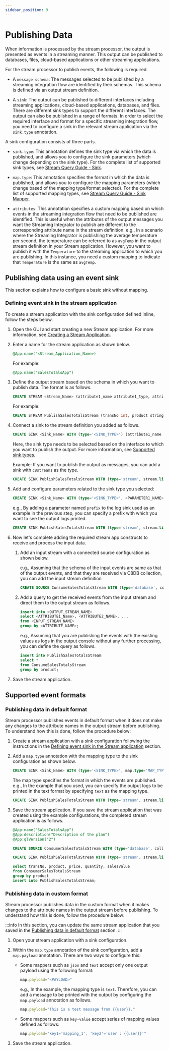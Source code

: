 ```yaml
---
sidebar_position: 9
---
```


# Publishing Data

When information is processed by the stream processor, the output is presented as events in a streaming manner. This output can be published to databases, files, cloud-based applications or other streaming applications.

For the stream processor to publish events, the following is required.

* A `message schema`: The messages selected to be published by a streaming integration flow are identified by their 
schemas. This schema is defined via an output stream definition. 

* A `sink`: The output can be published to different interfaces including streaming applications, cloud-based applications, databases, and files. There are different sink types to support the different interfaces. The output can also be published in a range of formats. In order to select the required interface and format for a specific streaming integration flow, you need to configure a sink in the relevant stream application via the `sink.type` annotation.
 
A sink configuration consists of three parts.
 
   + `sink.type`: This annotation defines the sink type via which the data is published, and allows you to configure the sink parameters (which change depending on the sink type). For the complete list of supported sink types, see [Stream Query Guide - Sink](../query-guide/stream.md#sink).
   
   + `map.type`: This annotation specifies the format in which the data is published, and allows you to configure the mapping parameters (which change based of the mapping type/format selected). For the complete list of supported mapping types, see [Stream Query Guide - Sink Mapper](../query-guide/stream.md#sink-mapper).
   
   + `attributes`: This annotation specifies a custom mapping based on which events in the streaming integration flow that need to be published are identified. This is useful when the attributes of the output messages you want the Streaming Integrator to publish are different to the corresponding attribute name in the stream definition. e.g., In a scenario where the Streaming Integrator is publishing the average temperature per second, the temperature can be referred to as  `avgTemp` in the output stream definition in your Stream application. However, you want to publish it with the `Temperature` to the streaming application to which you are publishing. In this instance, you need a custom mapping to indicate that `Temperature` is the same as `avgTemp`.
   

## Publishing data using an event sink

This section explains how to configure a basic sink without mapping. 

### Defining event sink in the stream application

To create a stream application with the sink configuration defined inline, follow the steps below.

1. Open the GUI and start creating a new Stream application. For more information, see [Creating a Stream Application](create-stream-worker.md).

2. Enter a name for the stream application as shown below.
    ```sql
    @App:name("<Stream_Application_Name>)
    ```

    For example:

    ```sql
    @App:name("SalesTotalsApp")
    ```
   
3. Define the output stream based on the schema in which you want to publish data. The format is as follows.
    ```sql
    CREATE STREAM <Stream_Name> (attribute1_name attribute1_type, attribute2_name attribute2_type, ...);
    ```

    For example: 

    ```sql
    CREATE STREAM PublishSalesTotalsStream (transNo int, product string, price int, quantity int, salesValue long);
    ```
   
4. Connect a sink to the stream definition you added as follows.
    ```sql
	CREATE SINK <Sink_Name> WITH (type='<SINK_TYPE>') (attribute1_name attribute1_type, attribute2_name attribute2_type, ...);
    ```
    
    Here, the sink type needs to be selected based on the interface to which you want to publish the output. For more information, see [Supported sink types](#supported-event-sink-types). <br/>
    
    Example: If you want to publish the output as messages, you can add a sink with `c8streams` as the type.
    ```sql
	CREATE SINK PublishSalesTotalsStream WITH (type='stream', stream.list="PublishSalesTotalsStream") (transNo int, product string, price int, quantity int, salesValue long);
    ```
    
5. Add and configure parameters related to the sink type you selected:

    ```sql
	CREATE SINK <Sink_Name> WITH (type='<SINK_TYPE>', <PARAMETER1_NAME>='<PARAMETER1_VALUE>', ...) (attribute1_name attribute1_type, attribute2_name attribute2_type, ...);
    ```
    
    e.g., By adding a parameter named `prefix` to the log sink used as an example in the previous step, you can specify a prefix with which you want to see the output logs printed.

    ```sql
	CREATE SINK PublishSalesTotalsStream WITH (type='stream', stream.list='Sales Totals') (transNo int, product string, price int, quantity int, salesValue long);
    ```
    
6. Now let's complete adding the required stream app constructs to receive and process the input data.

    1. Add an input stream with a connected source configuration as shown below.

        e.g., Assuming that the schema of the input events are same as that of the output events, and that they are received via C8DB collection, you can add the input stream definition
        ```sql
		CREATE SOURCE ConsumeSalesTotalsStream WITH (type='database', collection='SweetProductionEP') (transNo int, product string, price int, quantity int, salesValue long);
        ```
       
    2. Add a query to get the received events from the input stream and direct them to the output stream as follows.
        ```sql
        insert into <OUTPUT_STREAM_NAME>
        select <ATTRIBUTE1_Name>, <ATTRIBUTE2_NAME>, ... 
        from <INPUT_STREAM_NAME>
        group by <ATTRIBUTE_NAME>;
        ```
        e.g., Assuming that you are publishing the events with the existing values as logs in the output console without any further processing, you can define the query as follows.
        
        ```sql
        insert into PublishSalesTotalsStream
        select *
        from ConsumeSalesTotalsStream
        group by product;
        ``` 
   
7. Save the stream application.


## Supported event formats

### Publishing data in default format

Stream processor publishes events in default format when it does not make any changes to the attribute names in the output stream before publishing. To understand how this is done, follow the procedure below:

1. Create a stream application with a sink configuration following the instructions in the [Defining event sink in the Stream application](#defining-event-sink-in-the-stream-application) section.

2. Add a `map.type` annotation with the mapping type to the sink configuration as shown below.

    ```sql
	CREATE SINK <Sink_Name> WITH (type='<SINK_TYPE>', map.type='MAP_TYPE') (attribute1_name attribute1_type, attribute2_name attribute2_type, ...);
    ```
    
    The map type specifies the format in which the events are published. e.g., In the example that you used, you can 
    specify the output logs to be printed in the text format by specifying `text` as the mapping type.
    
    ```sql
	CREATE SINK PublishSalesTotalsStream WITH (type='stream', stream.list='Sales Totals', map.type=text) (transNo int, product string, price int, quantity int, salesValue long);
    ```
    
3. Save the stream application. If you save the stream application that was created using the example configurations, 
the completed stream application is as follows.

    ```sql
    @App:name("SalesTotalsApp")
    @App:description("Description of the plan")
    @App:qlVersion("2")
    
	CREATE SOURCE ConsumerSalesTotalsStream WITH (type='database', collection.name='SalesTotalsEP', map.type='json') (transNo int, product string, price int, quantity int, salesValue long);
    
	CREATE SINK PublishSalesTotalsStream WITH (type='stream', stream.list='Sales Totals', map.type=text) (transNo int, product string, price int, quantity int, salesValue long);
    
    select transNo, product, price, quantity, salesValue
    from ConsumerSalesTotalsStream
    group by product
    insert into PublishSalesTotalsStream;
    ```

### Publishing data in custom format

Stream processor publishes data in the custom format when it makes changes to the attribute names in the output stream before publishing. To understand how this is done, follow the procedure below:

:::info
In this section, you can update the same stream application that you saved in the [Publishing data in default format](#publishing-a-message-in-default-format) section.
:::    
1. Open your stream application with a sink configuration.

2. Within the `map.type` annotation of the sink configuration, add a `map.payload` annotation. There are two ways to configure this:

    * Some mappers such as `json` and `text` accept only one output payload using the following format: 
        ```js
        map.payload="<PAYLOAD>"
        ```
        
        e.g., In the example, the mapping type is `text`. Therefore, you can add a message to be printed with the output by configuring the `map.payload` annotation as follows.
     
        ```js
       map.payload="This is a test message from {{user}}."
        ```
     
    * Some mappers such as `key-value` accept series of mapping values defined as follows: 
        ```js
        map.payload="key1='mapping_1', 'key2'='user : {{user}}'"
        ```
        
3. Save the stream application.
